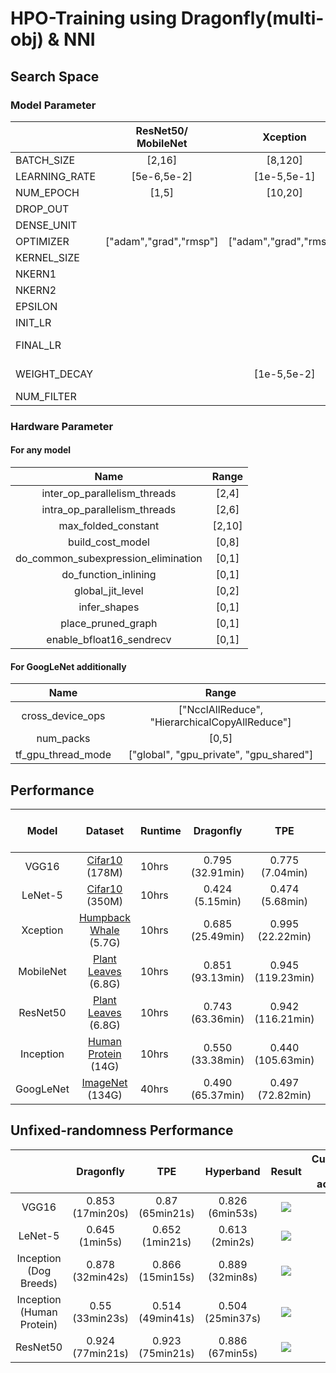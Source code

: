 # HPO-Training using Dragonfly(multi-obj) & NNI

## Search Space

### Model Parameter

|               | ResNet50/<br />MobileNet |        Xception        |       Inception        |         VGG16          | LeNet-5                |  GoogLeNet  |
| :------------ | :----------------------: | :--------------------: | :--------------------: | :--------------------: | ---------------------- | :---------: |
| BATCH_SIZE    |          [2,16]          |        [8,120]         |         [2,32]         |        [8,128]         | [10,800]               |   [8,64]    |
| LEARNING_RATE |       [5e-6,5e-2]        |      [1e-5,5e-1]       |      [1e-6,1e-2]       |      [1e-5,5e-1]       | [1e-6,1e-2]            |             |
| NUM_EPOCH     |          [1,5]           |        [10,20]         |         [2,5]          |         [2,30]         | [10,100]               |   80[1,3]   |
| DROP_OUT      |                          |                        |                        |                        |                        |             |
| DENSE_UNIT    |                          |                        |        [64,512]        |       [64,1024]        | [16,1024]              |             |
| OPTIMIZER     |  ["adam","grad","rmsp"]  | ["adam","grad","rmsp"] | ["adam","grad","rmsp"] | ["adam","grad","rmsp"] | ["adam","grad","rmsp"] |             |
| KERNEL_SIZE   |                          |                        |                        |         [1,5]          |                        |             |
| NKERN1        |                          |                        |                        |                        | [5,30]                 |             |
| NKERN2        |                          |                        |                        |                        | [31,60]                |             |
| EPSILON       |                          |                        |                        |                        |                        |  [0.1,1.0]  |
| INIT_LR       |                          |                        |                        |                        |                        |  [1e-2,1]   |
| FINAL_LR      |                          |                        |                        |                        |                        | [1e-6,5e-4] |
| WEIGHT_DECAY  |                          |      [1e-5,5e-2]       |                        |      [1e-5,8e-2]       |                        | [2e-5,2e-3] |
| NUM_FILTER    |                          |                        |        [16,128]        |         [8,64]         |                        |             |

### Hardware Parameter

#### For any model

|                Name                 | Range  |
| :---------------------------------: | :----: |
|    inter_op_parallelism_threads     | [2,4]  |
|    intra_op_parallelism_threads     | [2,6]  |
|         max_folded_constant         | [2,10] |
|          build_cost_model           | [0,8]  |
| do_common_subexpression_elimination | [0,1]  |
|        do_function_inlining         | [0,1]  |
|          global_jit_level           | [0,2]  |
|            infer_shapes             | [0,1]  |
|         place_pruned_graph          | [0,1]  |
|      enable_bfloat16_sendrecv       | [0,1]  |

#### For GoogLeNet additionally

|        Name        |                     Range                      |
| :----------------: | :--------------------------------------------: |
|  cross_device_ops  | ["NcclAllReduce", "HierarchicalCopyAllReduce"] |
|     num_packs      |                     [0,5]                      |
| tf_gpu_thread_mode |    ["global", "gpu_private", "gpu_shared"]     |



## Performance

|   Model   |                           Dataset                            | Runtime |    Dragonfly     |        TPE        |       BOHB        |                            Result                            |                   Cumulative Best accuracy                   |
| :-------: | :----------------------------------------------------------: | ------- | :--------------: | :---------------: | :---------------: | :----------------------------------------------------------: | :----------------------------------------------------------: |
|   VGG16   | [Cifar10](https://www.tensorflow.org/api_docs/python/tf/keras/datasets/cifar10) (178M) | 10hrs   | 0.795 (32.91min) |  0.775 (7.04min)  | 0.809 (15.34min)  | ![](https://lh3.googleusercontent.com/-kAz-xqmNzeU/XxklJCqzj_I/AAAAAAAAAUQ/At5eRaCFjA0InUvvmH4dFYuecFyXPQk7QCK8BGAsYHg/s512/2020-07-22.png) | ![](https://lh3.googleusercontent.com/-xrLSbvmdQvY/XxklIEuSDwI/AAAAAAAAAUM/07Z5Nr_9S4w8AwFC1go7KXF-yKKkr6UTgCK8BGAsYHg/s512/2020-07-22.png) |
|  LeNet-5  | [Cifar10 ](https://www.cs.toronto.edu/~kriz/cifar.html)(350M) | 10hrs   | 0.424 (5.15min)  |  0.474 (5.68min)  |  0.346 (0.91min)  | ![](https://lh3.googleusercontent.com/-gI-UZfMM_oY/XxkYGv0NXyI/AAAAAAAAATk/ZKsxIovv-v06paGVeeJMaZ2YhL_GZvXGwCK8BGAsYHg/s512/2020-07-22.png) | ![](https://lh3.googleusercontent.com/-Q-012FLVO0Y/XxkYEVi7tEI/AAAAAAAAATg/IrwKZz3txNksCozuWW8OT-QL4B6Aui-9QCK8BGAsYHg/s512/2020-07-22.png) |
| Xception  | [Humpback Whale](https://www.kaggle.com/c/humpback-whale-identification) (5.7G) | 10hrs   | 0.685 (25.49min) | 0.995 (22.22min)  | 0.403 (33.61min)  | ![](https://lh3.googleusercontent.com/-Sxxftb3bnfg/XxnT8tG81OI/AAAAAAAAAUg/UAKlCL6DJuINCmJ41ZIez4EE04DdDzd3gCK8BGAsYHg/s512/2020-07-23.png) | ![](https://lh3.googleusercontent.com/-AL-CRndM2x0/XxnT7x1PFFI/AAAAAAAAAUc/Ba6fZdZGV7AsY7wyjaY9qnWPDFsGNUWZQCK8BGAsYHg/s512/2020-07-23.png) |
| MobileNet | [Plant Leaves](https://www.tensorflow.org/datasets/catalog/plant_leaves) (6.8G) | 10hrs   | 0.851 (93.13min) | 0.945 (119.23min) | 0.973 (181.94min) | ![](https://lh3.googleusercontent.com/-8RKoBF04W6g/XxkknTOt4pI/AAAAAAAAAT8/Zlk_jWibDL0AcT4KvbemdX6KRw70wPNswCK8BGAsYHg/s512/2020-07-22.png) | ![](https://lh3.googleusercontent.com/-6VJY6WVWFVI/XxkkmYKb22I/AAAAAAAAAT4/IuB7ZZJBey04qk_a1wW35O7pUHmKv4PZgCK8BGAsYHg/s512/2020-07-22.png) |
| ResNet50  | [Plant Leaves](https://www.tensorflow.org/datasets/catalog/plant_leaves) (6.8G) | 10hrs   | 0.743 (63.36min) | 0.942 (116.21min) | 0.849 (96.83min)  | ![](https://lh3.googleusercontent.com/-U5hhnRP9CaM/Xxkkb26bhLI/AAAAAAAAAT0/hFiQDKpjhcM66EpaZbTWydFoyP07laBNwCK8BGAsYHg/s512/2020-07-22.png) | ![](https://lh3.googleusercontent.com/-xdQZQUfEyOg/XxkkbCGyOQI/AAAAAAAAATw/FDsL1lbDS5MQaCKuaiz1YxJibn38mgHwACK8BGAsYHg/s512/2020-07-22.png) |
| Inception | [Human Protein](https://www.kaggle.com/mathormad/inceptionv3-baseline-lb-0-379/data) (14G) | 10hrs   | 0.550 (33.38min) | 0.440 (105.63min) | 0.428 (30.50min)  | ![](https://lh3.googleusercontent.com/-4xdgF5j1_U4/XxcVzcPq57I/AAAAAAAAATE/6jNkc5Wtr_Aw5hclerGPNXpIlYUXo28LwCK8BGAsYHg/s512/2020-07-21.png) | ![](https://lh3.googleusercontent.com/-B5pYR_0it2k/XxcVyRe-8fI/AAAAAAAAATA/bOAHdueQOLIZsJGzqWRRKlOoXAqAZJ7bQCK8BGAsYHg/s512/2020-07-21.png) |
| GoogLeNet |         [ImageNet](http://www.image-net.org/) (134G)         | 40hrs   | 0.490 (65.37min) | 0.497 (72.82min)  | 0.497 (93.32min)  | ![](https://lh3.googleusercontent.com/-scQi4GIDSqM/XyOpcCn6S6I/AAAAAAAAAWQ/C2ppWRKk8xMHwLvidJSEvO0_gJa8Eq-qwCK8BGAsYHg/s512/2020-07-30.png) | ![](https://lh3.googleusercontent.com/-ppmDys17X34/XyOpbADB-QI/AAAAAAAAAWM/psgsiLGe4QoipSfuoI-_IzXxKM3kLC_aACK8BGAsYHg/s512/2020-07-30.png) |



## Unfixed-randomness Performance

|                           |    Dragonfly     |       TPE        |    Hyperband     |                            Result                            |                   Cumulative Best accuracy                   |
| :-----------------------: | :--------------: | :--------------: | :--------------: | :----------------------------------------------------------: | :----------------------------------------------------------: |
|           VGG16           | 0.853 (17min20s) | 0.87 (65min21s)  | 0.826 (6min53s)  | ![](https://lh3.googleusercontent.com/-rBBWlBI47ZE/XvMsgNYl7FI/AAAAAAAAAPQ/qQglaGHuxK8H3yBPfsjYLQ8byfXVGvA9QCK8BGAsYHg/s512/2020-06-24.png) | ![](https://lh3.googleusercontent.com/-dnw077p5pCM/Xu8QbwcV73I/AAAAAAAAANk/8W2gsUGNMBYmYmCcBnyPoU6itFGdVjLFgCK8BGAsYHg/s512/2020-06-21.png) |
|          LeNet-5          |  0.645 (1min5s)  | 0.652 (1min21s)  |  0.613 (2min2s)  | ![](https://lh3.googleusercontent.com/-Zwp1028BOks/XvMsZkG6FVI/AAAAAAAAAPM/AgUmmyJH8zUcgdFLUlT8-br0J823nOxKwCK8BGAsYHg/s512/2020-06-24.png) | ![](https://lh3.googleusercontent.com/-Bo22LOKSOO0/XvEEBGtQpVI/AAAAAAAAAOE/FHksoSUg7WcERRFlJPShSQST0ovau7wZACK8BGAsYHg/s512/2020-06-22.png) |
|  Inception (Dog Breeds)   | 0.878 (32min42s) | 0.866 (15min15s) | 0.889 (32min8s)  | ![](https://lh3.googleusercontent.com/-dmCMjiPqu8M/XvMsQgqY5pI/AAAAAAAAAPI/4UxL-CaywQsRJb17bP1S96UcMFaRWAFxQCK8BGAsYHg/s512/2020-06-24.png) | ![](https://lh3.googleusercontent.com/-g7AWvZQ5YF8/Xuu7IxlwPdI/AAAAAAAAAhw/L34Sw9Z0jv0xrg8BRSC9RKfogI3ziXWowCK8BGAsYHg/s512/2020-06-18.png) |
| Inception (Human Protein) | 0.55 (33min23s)  | 0.514 (49min41s) | 0.504 (25min37s) | ![](https://lh3.googleusercontent.com/-RrIW_LWbZtg/XvhHkLlpKSI/AAAAAAAAAPo/9pHOJIdV8KUSwP0d5ow4C9A2_ApgRs9VgCK8BGAsYHg/s512/2020-06-28.png) | ![](https://lh3.googleusercontent.com/-RBEETTccvK0/XvhHiwwqlDI/AAAAAAAAAPk/OJTEzU_XlWk4_EDbSfnH8-HCFAgOhEbCACK8BGAsYHg/s512/2020-06-28.png) |
|         ResNet50          | 0.924 (77min21s) | 0.923 (75min21s) | 0.886 (67min5s)  | ![](https://lh3.googleusercontent.com/-9pIHqTL3Zi0/XvMr-gHilXI/AAAAAAAAAPA/iXxC7JbekYEE1uUDvAMi1p9bL0gz06DnwCK8BGAsYHg/s512/2020-06-24.png) | ![](https://lh3.googleusercontent.com/-0o4gDW65aQ8/Xuu7X9KZ1JI/AAAAAAAAAh4/Zg9fmmxLAAklY1yr509itEPjphfURw5tQCK8BGAsYHg/s512/2020-06-18.png) |

